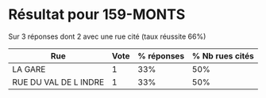 # Résultat pour 159-MONTS

Sur 3 réponses dont 2 avec une rue cité (taux réussite 66%)

| Rue | Vote | % réponses | % Nb rues cités|
|-----|------|------------|----------------|
| LA GARE | 1 | 33% | 50%|
| RUE DU VAL DE L INDRE | 1 | 33% | 50%|

